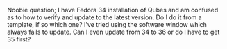 Noobie question; I have Fedora 34 installation of Qubes and am confused as to how to verify and update to the latest version. Do I do it from a template, if so which one?  I've tried using the software window which always fails to update.  Can I even update from 34 to 36 or do I have to get 35 first?